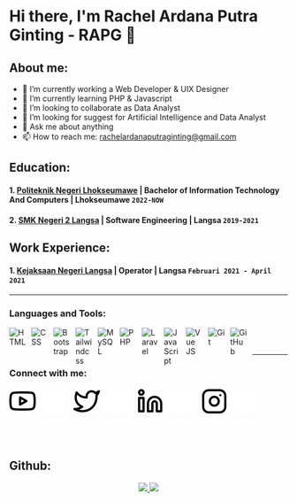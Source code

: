 # Hi there, I'm Rachel Ardana Putra Ginting - RAPG 👋
## About me:
- 🔭 I’m currently working a Web Developer & UIX Designer
- 🌱 I’m currently learning PHP & Javascript
- 👯 I’m looking to collaborate as Data Analyst
- 🤔 I’m looking for suggest for Artificial Intelligence and Data Analyst
- 💬 Ask me about anything
- 📫 How to reach me: rachelardanaputraginting@gmail.com

## Education:

#### 1. [Politeknik Negeri Lhokseumawe](https://www.pnl.ac.id) | Bachelor of Information Technology And Computers | Lhokseumawe `2022-NOW`
   
#### 2. [SMK Negeri 2 Langsa](https://www.smkn2langsa.sch.id/) | Software Engineering | Langsa `2019-2021`

## Work Experience:
#### 1. [Kejaksaan Negeri Langsa](https://kejari-langsa.kejaksaan.go.id/) | Operator | Langsa `Februari 2021 - April 2021`
---

### Languages and Tools:

[<img align="left" alt="HTML" width="30px" src="https://upload.wikimedia.org/wikipedia/commons/thumb/6/61/HTML5_logo_and_wordmark.svg/1200px-HTML5_logo_and_wordmark.svg.png" style="padding-right:10px;" />][webdev]
[<img align="left" alt="CSS" width="30px" src="https://upload.wikimedia.org/wikipedia/commons/thumb/3/3d/CSS.3.svg/1461px-CSS.3.svg.png" style="padding-right:10px;" />][webdev]
[<img align="left" alt="Bootstrap" width="30px" src="https://getbootstrap.com/docs/5.2/assets/brand/bootstrap-logo-shadow.png" style="padding-right:10px;" />][webdev]
[<img align="left" alt="Tailwindcss" width="30px" src="https://repository-images.githubusercontent.com/428336167/4f69f56f-6659-4daf-a422-9f35f5cf0a07" style="padding-right:10px;" />][webdev]
[<img align="left" alt="MySQL" width="30px" src="https://cdn.jsdelivr.net/gh/devicons/devicon/icons/mysql/mysql-original.svg" style="padding-right:10px;" />][webdev]
[<img align="left" alt="PHP" width="30px" src="https://upload.wikimedia.org/wikipedia/commons/thumb/2/27/PHP-logo.svg/1200px-PHP-logo.svg.png" style="padding-right:10px;" />][webdev]
[<img align="left" alt="Laravel" width="30px" src="https://upload.wikimedia.org/wikipedia/commons/thumb/9/9a/Laravel.svg/1200px-Laravel.svg.png" style="padding-right:10px;" />][webdev]
[<img align="left" alt="JavaScript" width="30px" src="https://upload.wikimedia.org/wikipedia/commons/thumb/9/99/Unofficial_JavaScript_logo_2.svg/2048px-Unofficial_JavaScript_logo_2.svg.png" style="padding-right:10px;" />][webdev]
[<img align="left" alt="Vue JS" width="30px" src="https://upload.wikimedia.org/wikipedia/commons/thumb/9/95/Vue.js_Logo_2.svg/1200px-Vue.js_Logo_2.svg.png" style="padding-right:10px;" />][webdev]
[<img align="left" alt="Git" width="30px" src="https://avatars.githubusercontent.com/u/18133?s=200&v=4" style="padding-right:10px;" />][webdev]
[<img align="left" alt="GitHub" width="30px" src="https://upload.wikimedia.org/wikipedia/commons/9/91/Octicons-mark-github.svg" style="padding-right:10px;" />][webdev]



<br />
<br />

---
### Connect with me:

[![website](./youtube-light.svg)](https://www.youtube.com/channel/UC376ksreGSG9zxiSEdWk18A#gh-light-mode-only)
[![website](./youtube-dark.svg)](https://www.youtube.com/channel/UC376ksreGSG9zxiSEdWk18A#gh-dark-mode-only)
&nbsp;&nbsp;
[![website](./twitter-light.svg)](https://twitter.com/rachlapg_#gh-light-mode-only)
[![website](./twitter-dark.svg)](https://twitter.com/rachlapg_#gh-dark-mode-only)
&nbsp;&nbsp;
[![website](./linkedin-light.svg)](https://www.linkedin.com/in/rachelardanaputraginting#gh-light-mode-only)
[![website](./linkedin-dark.svg)](https://www.linkedin.com/in/rachelardanaputraginting#gh-dark-mode-only)
&nbsp;&nbsp;
[![website](./instagram-light.svg)](https://instagram.com/rachlapg_#gh-light-mode-only)
[![website](./instagram-dark.svg)](https://instagram.com/rachlapg_#gh-dark-mode-only)



[webdev]: https://github.com/rachelardanaputraginting/rachelardanaputraginting
<br />
<br />
## Github:

<p align="center">
<a href="https://github.com/rachelardanaputraginting">
<img height="180em" src="https://github-readme-stats-eight-theta.vercel.app/api?username=rachelardanaputraginting&show_icons=true&theme=algolia&include_all_commits=true&count_private=true"/>
  <img height="180em" src="https://github-readme-stats-eight-theta.vercel.app/api/top-langs/?username=rachelardanaputraginting&layout=compact&langs_count=8&theme=algolia"/>
</a>
</p>
